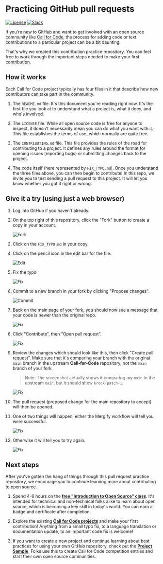 # Practicing GitHub pull requests

[![License](https://img.shields.io/badge/License-Apache2-blue.svg)](https://www.apache.org/licenses/LICENSE-2.0) [![Slack](https://img.shields.io/static/v1?label=Community&message=%23open-source-general&color=blue)](https://callforcode.org/slack)

If you're new to GitHub and want to get involved with an open source community like [Call for Code](https://github.com/Call-for-Code/Project-Catalog), the process for adding code or text contributions to a particular project can be a bit daunting.

That's why we created this contribution practice repository. You can feel free to work through the important steps needed to make your first contribution.

## How it works

Each Call for Code project typically has four files in it that describe how new contributors can take part in the community.

1. The `README.md` file. It's this document you're reading right now. It's the first file you look at to understand what a project is, what it does, and who's involved.

1. The `LICENSE` file. While all open source code is free for anyone to inspect, it doesn't necessarily mean you can do what you want with it. This file establishes the terms of use, which normally are quite free.

1. The `CONTRIBUTING.md` file. This file provides the rules of the road for contributing to a project. It defines any rules around the format for opening issues (reporting bugs) or submitting changes back to the project.

1. The code itself (here represented by `FIX_TYPO.md`). Once you understand the three files above, you can then begin to contribute! In this repo, we invite you to test sending a pull request to this project. It will let you know whether you got it right or wrong.

## Give it a try (using just a web browser)

1. Log into GitHub if you haven't already.

1. On the top right of this repository, click the "Fork" button to create a copy in your account.

   ![Fork](img/2-fork.png)

1. Click on the `FIX_TYPO.md` in your copy.

1. Click on the pencil icon in the edit bar for the file.

   ![Edit](img/4-edit.png)

1. Fix the typo

   ![Fix](img/5-fix.png)

1. Commit to a new branch in your fork by clicking "Propose changes".

   ![Commit](img/5-commit.png)

1. Back on the main page of your fork, you should now see a message that your code is newer than the original repo.

   ![Fix](img/6-diff.png)

1. Click "Contribute", then "Open pull request".

   ![Fix](img/7-pr.png)

1. Review the changes which should look like this, then click "Create pull request". Make sure that it's comparing your branch with the original `main` branch in the upstream **Call-for-Code** repository, not the `main` branch of your fork.

   > Note: The screenshot actually shows it comparing my `main` to the upstream `main`, but it should show `krook-patch-1`.

   ![Fix](img/8-pr.png)

1. The pull request (proposed change for the main repository to accept) will then be opened.

1. One of two things will happen, either the Mergify workflow will tell you were successful.

   ![Fix](img/10-success.png)

1. Otherwise it will tell you to try again.

   ![Fix](img/11-fail.png)

## Next steps

After you've gotten the hang of things through this pull request practice repository, we encourage you to continue learning more about contributing to open source.

1. Spend 4-6 hours on the [**free "Introduction to Open Source" class**](https://cognitiveclass.ai/courses/introduction-to-open-source). It's intended for technical and non-technical folks alike to learn about open source, which is becoming a key skill in today's world. You can earn a badge and certificate after completion.

1. Explore the existing [**Call for Code projects**](https://github.com/Call-for-Code/Project-Catalog) and make your first contribution! Anything from a small typo fix, to a language translation or documentation update, to an important code fix is welcome!

1. If you want to create a new project and continue learning about best practices for using your own GitHub repository, check put the [**Project Sample**](https://github.com/Call-for-Code/Project-Sample). Folks use this to create Call for Code competition entries and start their own open source communities.
